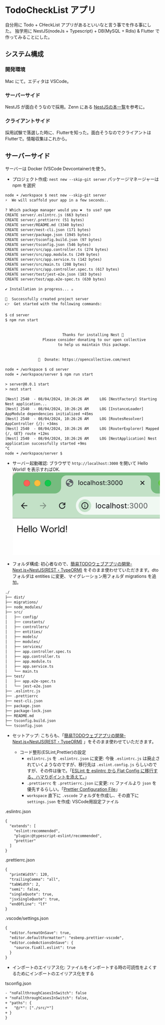 # TodoCheckList アプリ

自分用に Todo + CHeckList アプリがあるといいなと言う事でを作る事にした。
独学用に NestJS(nodeJs + Typescript) + DB(MySQL + Rdis) & Flutter で作ってみることにした。

## システム構成

### 開発環境

Mac にて。エディタは VSCode。

### サーバーサイド

NestJS が面白そうなので採用。Zenn にある [NestJSの本一覧](https://zenn.dev/topics/nestjs?tab=books)を参考に。

### クライアントサイド

採用試験で落選した時に、Flutterを知った。面白そうなのでクライアントはFlutterで。情報収集はこれから。

## サーバーサイド

サーバーは Docker (VSCode Devcontainer)を使う。

- プロジェクト作成: `nest new --skip-git server` パッケージマネージャーは npm を選択

```
node ➜ /workspace $ nest new --skip-git server
⚡  We will scaffold your app in a few seconds..

? Which package manager would you ❤️  to use? npm
CREATE server/.eslintrc.js (663 bytes)
CREATE server/.prettierrc (51 bytes)
CREATE server/README.md (3340 bytes)
CREATE server/nest-cli.json (171 bytes)
CREATE server/package.json (1945 bytes)
CREATE server/tsconfig.build.json (97 bytes)
CREATE server/tsconfig.json (546 bytes)
CREATE server/src/app.controller.ts (274 bytes)
CREATE server/src/app.module.ts (249 bytes)
CREATE server/src/app.service.ts (142 bytes)
CREATE server/src/main.ts (208 bytes)
CREATE server/src/app.controller.spec.ts (617 bytes)
CREATE server/test/jest-e2e.json (183 bytes)
CREATE server/test/app.e2e-spec.ts (630 bytes)

✔ Installation in progress... ☕

🚀  Successfully created project server
👉  Get started with the following commands:

$ cd server
$ npm run start

                                         
                          Thanks for installing Nest 🙏
                 Please consider donating to our open collective
                        to help us maintain this package.
                                         
                                         
               🍷  Donate: https://opencollective.com/nest
                                         
node ➜ /workspace $ cd server
node ➜ /workspace/server $ npm run start

> server@0.0.1 start
> nest start

[Nest] 2540  - 08/04/2024, 10:26:26 AM     LOG [NestFactory] Starting Nest application...
[Nest] 2540  - 08/04/2024, 10:26:26 AM     LOG [InstanceLoader] AppModule dependencies initialized +45ms
[Nest] 2540  - 08/04/2024, 10:26:26 AM     LOG [RoutesResolver] AppController {/}: +34ms
[Nest] 2540  - 08/04/2024, 10:26:26 AM     LOG [RouterExplorer] Mapped {/, GET} route +12ms
[Nest] 2540  - 08/04/2024, 10:26:26 AM     LOG [NestApplication] Nest application successfully started +9ms
^C
node ➜ /workspace/server $ 
```

- サーバー起動確認: ブラウザで `http://localhost:3000` を開いて Hello World! を表示すればOK.
![初期画面](./docs/initialView.png)

- フォルダ構成: 初心者なので、[簡易TODOウェブアプリの開発-Next.js×NestJS(REST・TypeORM)](https://zenn.dev/engineerhikaru/books/0a615c1248a2ea) をそのまま使わせていただきます。dto フォルダは entities に変更、マイグレーション用フォルダ migrations を追加。

```
./
├── dist/
├── migrations/
├── node_modules/
├── src/
│   ├── config/
│   ├── constants/
│   ├── controllers/
│   ├── entities/
│   ├── models/
│   ├── modules/
│   ├── services/
│   ├── app.controller.spec.ts
│   ├── app.controller.ts
│   ├── app.module.ts
│   ├── app.service.ts
│   └── main.ts
├── test/
│   ├── app.e2e-spec.ts
│   └── jest-e2e.json
├── .eslintrc.js
├── .prettierrc
├── nest-cli.json
├── package.json
├── package-lock.json
├── README.md
├── tsconfig.build.json
└── tsconfig.json
```

- セットアップ: こちらも、「[簡易TODOウェブアプリの開発-Next.js×NestJS(REST・TypeORM)](https://zenn.dev/engineerhikaru/books/0a615c1248a2ea) 」をそのまま使わせていただきます。

  - コード整形(ESLint,Prettier)の設定
    - `eslintrc.js` を `.eslintrc.json` に変更: 今後 `.eslintrc.js` は廃止されていくようなのですが、移行先は `.eslint.config.js` らしいのですが、その件は後で。「[ESLint を eslintrc から Flat Config に移行する、ハマりポイントを添えて。](https://qiita.com/Shilaca/items/c494e4dc6b536a5231de)」
    - `.prettierrc` を `.prettierrc.json` に変更: `rc` ファイルより `json` を優先するらしい。「[Prettier Configuration File](https://prettier.io/docs/en/configuration.html)」
    - `workspace` 直下に `.vscode` フォルダを作成し、その直下に`settings.json` を作成: VSCode用設定ファイル

.eslintrc.json
```
{
  "extends": [
    "eslint:recommended",
    "plugin:@typescript-eslint/recommended",
    "prettier"
  ]
}
```

.prettierrc.json
```
{
  "printWidth": 120,
  "trailingComma": "all",
  "tabWidth": 2,
  "semi": false,
  "singleQuote": true,
  "jsxSingleQuote": true,
  "endOfLine": "lf"
}
```

.vscode/settings.json
```
{
  "editor.formatOnSave": true,
  "editor.defaultFormatter": "esbenp.prettier-vscode",
  "editor.codeActionsOnSave": {
    "source.fixAll.eslint": true
  }
}
```

- インポートのエイリアス化: ファイルをインポートする時の可読性をよくするためにインポートのエイリアス化をする

tsconfig.json
```
- "noFallthroughCasesInSwitch": false
+ "noFallthroughCasesInSwitch": false,
+ "paths": {
+   "@/*": ["./src/*"]
+ }
}
```

